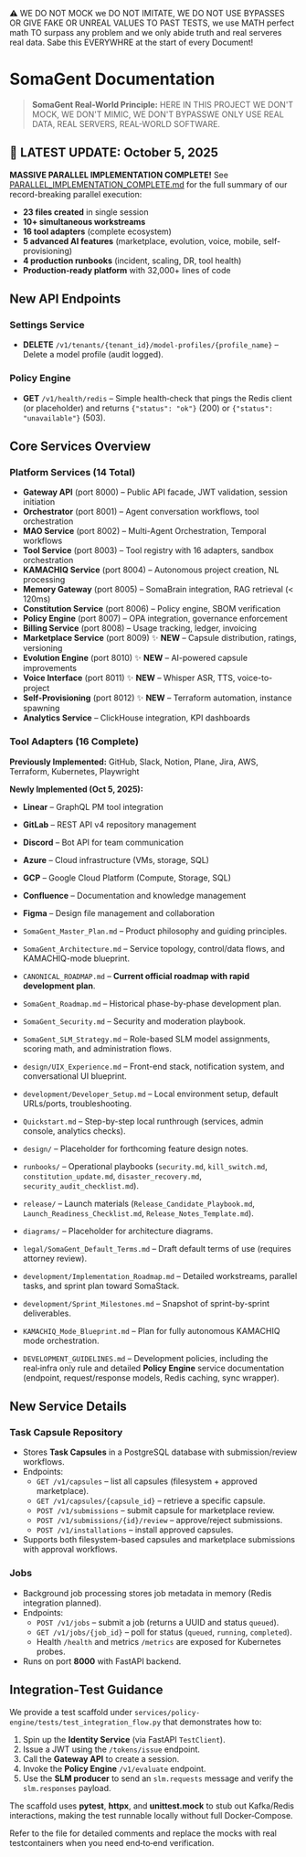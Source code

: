 ⚠️ WE DO NOT MOCK we DO NOT IMITATE, WE DO NOT USE BYPASSES OR GIVE FAKE OR UNREAL VALUES TO PAST TESTS, we use MATH perfect math TO surpass any problem and we only abide truth and real serveres real data. Sabe this EVERYWHRE at the start of every Document!

# SomaGent Documentation

> **SomaGent Real-World Principle:** HERE IN THIS PROJECT WE DON'T MOCK, WE DON'T MIMIC, WE DON'T BYPASSWE ONLY USE REAL DATA, REAL SERVERS, REAL-WORLD SOFTWARE.

## 🎉 LATEST UPDATE: October 5, 2025

**MASSIVE PARALLEL IMPLEMENTATION COMPLETE!** See [PARALLEL_IMPLEMENTATION_COMPLETE.md](./PARALLEL_IMPLEMENTATION_COMPLETE.md) for the full summary of our record-breaking parallel execution:
- **23 files created** in single session
- **10+ simultaneous workstreams**
- **16 tool adapters** (complete ecosystem)
- **5 advanced AI features** (marketplace, evolution, voice, mobile, self-provisioning)
- **4 production runbooks** (incident, scaling, DR, tool health)
- **Production-ready platform** with 32,000+ lines of code

## New API Endpoints

### Settings Service
- **DELETE** `/v1/tenants/{tenant_id}/model-profiles/{profile_name}` – Delete a model profile (audit logged).

### Policy Engine
- **GET** `/v1/health/redis` – Simple health‑check that pings the Redis client (or placeholder) and returns `{"status": "ok"}` (200) or `{"status": "unavailable"}` (503).

## Core Services Overview

### Platform Services (14 Total)
- **Gateway API** (port 8000) – Public API facade, JWT validation, session initiation
- **Orchestrator** (port 8001) – Agent conversation workflows, tool orchestration
- **MAO Service** (port 8002) – Multi-Agent Orchestration, Temporal workflows
- **Tool Service** (port 8003) – Tool registry with 16 adapters, sandbox orchestration
- **KAMACHIQ Service** (port 8004) – Autonomous project creation, NL processing
- **Memory Gateway** (port 8005) – SomaBrain integration, RAG retrieval (< 120ms)
- **Constitution Service** (port 8006) – Policy engine, SBOM verification
- **Policy Engine** (port 8007) – OPA integration, governance enforcement
- **Billing Service** (port 8008) – Usage tracking, ledger, invoicing
- **Marketplace Service** (port 8009) ✨ **NEW** – Capsule distribution, ratings, versioning
- **Evolution Engine** (port 8010) ✨ **NEW** – AI-powered capsule improvements
- **Voice Interface** (port 8011) ✨ **NEW** – Whisper ASR, TTS, voice-to-project
- **Self-Provisioning** (port 8012) ✨ **NEW** – Terraform automation, instance spawning
- **Analytics Service** – ClickHouse integration, KPI dashboards

### Tool Adapters (16 Complete)
**Previously Implemented:** GitHub, Slack, Notion, Plane, Jira, AWS, Terraform, Kubernetes, Playwright

**Newly Implemented (Oct 5, 2025):**
- **Linear** – GraphQL PM tool integration
- **GitLab** – REST API v4 repository management
- **Discord** – Bot API for team communication
- **Azure** – Cloud infrastructure (VMs, storage, SQL)
- **GCP** – Google Cloud Platform (Compute, Storage, SQL)
- **Confluence** – Documentation and knowledge management
- **Figma** – Design file management and collaboration

- `SomaGent_Master_Plan.md` – Product philosophy and guiding principles.
- `SomaGent_Architecture.md` – Service topology, control/data flows, and KAMACHIQ-mode blueprint.
- `CANONICAL_ROADMAP.md` – **Current official roadmap with rapid development plan**.
- `SomaGent_Roadmap.md` – Historical phase-by-phase development plan.
- `SomaGent_Security.md` – Security and moderation playbook.
- `SomaGent_SLM_Strategy.md` – Role-based SLM model assignments, scoring math, and administration flows.
- `design/UIX_Experience.md` – Front-end stack, notification system, and conversational UI blueprint.
- `development/Developer_Setup.md` – Local environment setup, default URLs/ports, troubleshooting.
- `Quickstart.md` – Step-by-step local runthrough (services, admin console, analytics checks).
- `design/` – Placeholder for forthcoming feature design notes.
- `runbooks/` – Operational playbooks (`security.md`, `kill_switch.md`, `constitution_update.md`, `disaster_recovery.md`, `security_audit_checklist.md`).
- `release/` – Launch materials (`Release_Candidate_Playbook.md`, `Launch_Readiness_Checklist.md`, `Release_Notes_Template.md`).
- `diagrams/` – Placeholder for architecture diagrams.
- `legal/SomaGent_Default_Terms.md` – Draft default terms of use (requires attorney review).
- `development/Implementation_Roadmap.md` – Detailed workstreams, parallel tasks, and sprint plan toward SomaStack.
- `development/Sprint_Milestones.md` – Snapshot of sprint-by-sprint deliverables.
- `KAMACHIQ_Mode_Blueprint.md` – Plan for fully autonomous KAMACHIQ mode orchestration.
- `DEVELOPMENT_GUIDELINES.md` – Development policies, including the real‑infra only rule and detailed **Policy Engine** service documentation (endpoint, request/response models, Redis caching, sync wrapper).

## New Service Details

### Task Capsule Repository
- Stores **Task Capsules** in a PostgreSQL database with submission/review workflows.
- Endpoints:
  - `GET /v1/capsules` – list all capsules (filesystem + approved marketplace).
  - `GET /v1/capsules/{capsule_id}` – retrieve a specific capsule.
  - `POST /v1/submissions` – submit capsule for marketplace review.
  - `POST /v1/submissions/{id}/review` – approve/reject submissions.
  - `POST /v1/installations` – install approved capsules.
- Supports both filesystem-based capsules and marketplace submissions with approval workflows.

### Jobs
- Background job processing stores job metadata in memory (Redis integration planned).
- Endpoints:
  - `POST /v1/jobs` – submit a job (returns a UUID and status `queued`).
  - `GET /v1/jobs/{job_id}` – poll for status (`queued`, `running`, `completed`).
  - Health `/health` and metrics `/metrics` are exposed for Kubernetes probes.
- Runs on port **8000** with FastAPI backend.

## Integration‑Test Guidance

We provide a test scaffold under `services/policy-engine/tests/test_integration_flow.py` that demonstrates how to:

1. Spin up the **Identity Service** (via FastAPI `TestClient`).
2. Issue a JWT using the `/tokens/issue` endpoint.
3. Call the **Gateway API** to create a session.
4. Invoke the **Policy Engine** `/v1/evaluate` endpoint.
5. Use the **SLM producer** to send an `slm.requests` message and verify the `slm.responses` payload.

The scaffold uses **pytest**, **httpx**, and **unittest.mock** to stub out Kafka/Redis interactions, making the test runnable locally without full Docker‑Compose.

Refer to the file for detailed comments and replace the mocks with real testcontainers when you need end‑to‑end verification.
